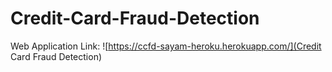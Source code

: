 # Credit-Card-Fraud-Detection

Web Application Link: ![https://ccfd-sayam-heroku.herokuapp.com/](Credit Card Fraud Detection)
